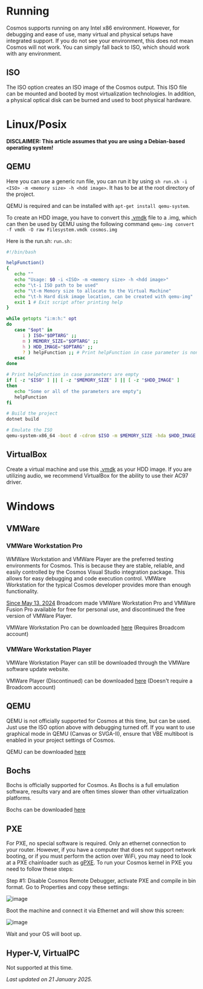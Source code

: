 # Running
Cosmos supports running on any Intel x86 environment. However, for debugging
and ease of use, many virtual and physical setups have integrated support. If
you do not see your environment, this does not mean Cosmos will not work. You
can simply fall back to ISO, which should work with any environment.

##  ISO

The ISO option creates an ISO image of the Cosmos output. This ISO file can be
mounted and booted by most virtualization technologies. In addition, a physical
optical disk can be burned and used to boot physical hardware.

# Linux/Posix
**DISCLAIMER: This article assumes that you are using a Debian-based operating system!**

## QEMU
Here you can use a generic run file, you can run it by using `sh run.sh -i <ISO> -m <memory size> -h <hdd image>`. It has to be at the root directory of the project.

QEMU is required and can be installed with `apt-get install qemu-system`.

To create an HDD image, you have to convert this [.vmdk](https://github.com/CosmosOS/Cosmos/blob/master/Build/VMWare/Workstation/Filesystem.vmdk?raw=true) file to a .img, which can then be used by QEMU using the following command
`qemu-img convert -f vmdk -O raw Filesystem.vmdk cosmos.img`

Here is the run.sh:
`run.sh:`
```sh
#!/bin/bash

helpFunction()
{
   echo ""
   echo "Usage: $0 -i <ISO> -m <memory size> -h <hdd image>"
   echo "\t-i ISO path to be used"
   echo "\t-m Memory size to allocate to the Virtual Machine"
   echo "\t-h Hard disk image location, can be created with qemu-img"
   exit 1 # Exit script after printing help
}

while getopts "i:m:h:" opt
do
   case "$opt" in
      i ) ISO="$OPTARG" ;;
      m ) MEMORY_SIZE="$OPTARG" ;;
      h ) HDD_IMAGE="$OPTARG" ;;
      ? ) helpFunction ;; # Print helpFunction in case parameter is non-existent
   esac
done

# Print helpFunction in case parameters are empty
if [ -z "$ISO" ] || [ -z "$MEMORY_SIZE" ] || [ -z "$HDD_IMAGE" ]
then
   echo "Some or all of the parameters are empty";
   helpFunction
fi

# Build the project
dotnet build

# Emulate the ISO
qemu-system-x86_64 -boot d -cdrom $ISO -m $MEMORY_SIZE -hda $HDD_IMAGE
```

## VirtualBox
Create a virtual machine and use this [.vmdk](https://github.com/CosmosOS/Cosmos/blob/master/Build/VMWare/Workstation/Filesystem.vmdk?raw=true) as your HDD image.
If you are utilizing audio, we recommend VirtualBox for the ability to use their AC97 driver.

# Windows

## VMWare

### VMWare Workstation Pro

WMWare Workstation and VMWare Player are the preferred testing environments
for Cosmos. This is because they are stable, reliable, and easily controlled
by the Cosmos Visual Studio integration package. This allows for easy debugging and code execution control.
VMWare Workstation for the typical Cosmos developer provides more than enough functionality.

[Since May 13, 2024](https://blogs.vmware.com/workstation/2024/05/vmware-workstation-pro-now-available-free-for-personal-use.html) Broadcom made VMWare Workstation Pro and VMWare Fusion Pro available for free for personal use, and discontinued the free version of VMWare Player.

VMWare Workstation Pro can be downloaded [here](https://www.vmware.com/products/desktop-hypervisor/workstation-and-fusion) (Requires Broadcom account)

### VMWare Workstation Player

VMWare Workstation Player can still be downloaded through the VMWare software update website.

VMWare Player (Discontinued) can be downloaded [here](https://softwareupdate.vmware.com/cds/vmw-desktop/player/17.6.2/24409262/) (Doesn't require a Broadcom account)

## QEMU

QEMU is not officially supported for Cosmos at this time, but can be used. Just use the ISO option above with debugging turned off.
If you want to use graphical mode in QEMU (Canvas or SVGA-II), ensure that VBE multiboot is enabled in your project settings of Cosmos.

QEMU can be downloaded [here](https://www.qemu.org/download/)

## Bochs

Bochs is officially supported for Cosmos. As Bochs is a full emulation software, results vary and are often times slower than other virtualization platforms.

Bochs can be downloaded [here](https://bochs.sourceforge.io/getcurrent.html)

## PXE

For PXE, no special software is required. Only an ethernet connection to your router. However, if you have a computer that does not support network booting, or if you must perform the action over WiFi, you may need to look at a PXE chainloader such as [gPXE](http://etherboot.org/wiki/).
To run your Cosmos kernel in PXE you need to follow these steps:

Step #1: Disable Cosmos Remote Debugger, activate PXE and compile in bin format.
Go to Properties and copy these settings:

![image](https://user-images.githubusercontent.com/98218366/178479237-a22a7b5f-250e-432d-ba74-0da502e82f7b.png)

Boot the machine and connect it via Ethernet and will show this screen:

![image](https://user-images.githubusercontent.com/98218366/178479800-c70faa5d-1fab-4da4-8f27-05eefee89b75.png)

Wait and your OS will boot up.

## Hyper-V, VirtualPC

Not supported at this time.


*Last updated on 21 January 2025.*
